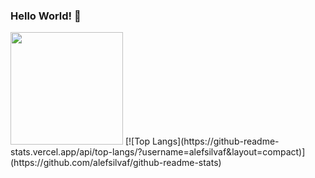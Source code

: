 ### Hello World! 👋

<img height="180em" src="https://github-readme-stats.vercel.app/api?username=alefsilvaf&show_icons=true&hide_border=true&&count_private=true&include_all_commits=true" />   
[![Top Langs](https://github-readme-stats.vercel.app/api/top-langs/?username=alefsilvaf&layout=compact)](https://github.com/alefsilvaf/github-readme-stats)
